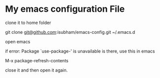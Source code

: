 # My emacs configuration File

clone it to home folder

git clone git@github.com:isubham/emacs-config.git ~/.emacs.d


open emacs


if error: Package `use-package-' is unavailable is there, use this in emacs 

M-x package-refresh-contents


close it and then open it again. 


